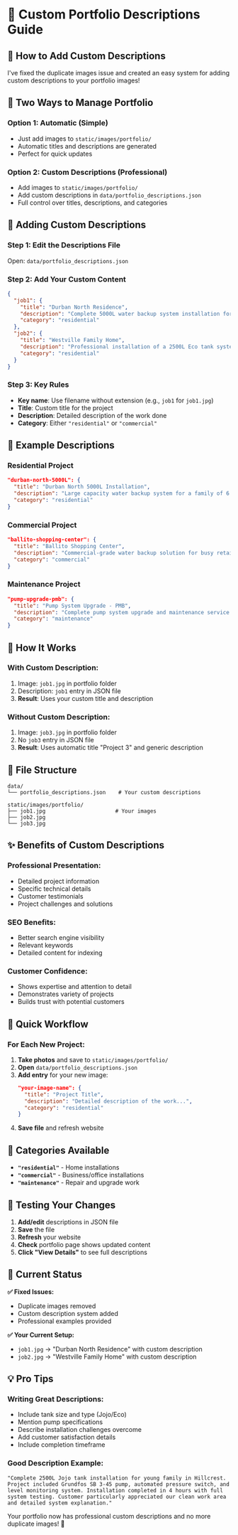 # 📝 Custom Portfolio Descriptions Guide

## 🎯 How to Add Custom Descriptions

I've fixed the duplicate images issue and created an easy system for adding custom descriptions to your portfolio images!

## 🔧 Two Ways to Manage Portfolio

### **Option 1: Automatic (Simple)**
- Just add images to `static/images/portfolio/`
- Automatic titles and descriptions are generated
- Perfect for quick updates

### **Option 2: Custom Descriptions (Professional)**
- Add images to `static/images/portfolio/`
- Add custom descriptions in `data/portfolio_descriptions.json`
- Full control over titles, descriptions, and categories

## 📝 Adding Custom Descriptions

### **Step 1: Edit the Descriptions File**
Open: `data/portfolio_descriptions.json`

### **Step 2: Add Your Custom Content**
```json
{
  "job1": {
    "title": "Durban North Residence",
    "description": "Complete 5000L water backup system installation for a family home in Durban North. This project included a Jojo tank, Grundfos pump system, pressure switch, and full automation.",
    "category": "residential"
  },
  "job2": {
    "title": "Westville Family Home", 
    "description": "Professional installation of a 2500L Eco tank system for a growing family in Westville. The system features level indicators and overflow protection.",
    "category": "residential"
  }
}
```

### **Step 3: Key Rules**
- **Key name**: Use filename without extension (e.g., `job1` for `job1.jpg`)
- **Title**: Custom title for the project
- **Description**: Detailed description of the work done
- **Category**: Either `"residential"` or `"commercial"`

## 🎨 Example Descriptions

### **Residential Project**
```json
"durban-north-5000L": {
  "title": "Durban North 5000L Installation",
  "description": "Large capacity water backup system for a family of 6. Installed 5000L Jojo tank with Grundfos SB 5-45 pump, complete automation, and level monitoring. Project completed in 6 hours with full testing and customer training.",
  "category": "residential"
}
```

### **Commercial Project**
```json
"ballito-shopping-center": {
  "title": "Ballito Shopping Center",
  "description": "Commercial-grade water backup solution for busy retail complex. Multiple 2500L tanks with redundant pump systems, emergency backup, and 24/7 monitoring. Serves 15 retail units with zero downtime during installation.",
  "category": "commercial"
}
```

### **Maintenance Project**
```json
"pump-upgrade-pmb": {
  "title": "Pump System Upgrade - PMB",
  "description": "Complete pump system upgrade and maintenance service in Pietermaritzburg. Replaced aging pump with new Grundfos unit, updated pressure switches, and optimized system for improved efficiency and reliability.",
  "category": "maintenance"
}
```

## 🔄 How It Works

### **With Custom Description:**
1. Image: `job1.jpg` in portfolio folder
2. Description: `job1` entry in JSON file
3. **Result**: Uses your custom title and description

### **Without Custom Description:**
1. Image: `job3.jpg` in portfolio folder
2. No `job3` entry in JSON file
3. **Result**: Uses automatic title "Project 3" and generic description

## 📁 File Structure

```
data/
└── portfolio_descriptions.json    # Your custom descriptions

static/images/portfolio/
├── job1.jpg                      # Your images
├── job2.jpg
└── job3.jpg
```

## ✨ Benefits of Custom Descriptions

### **Professional Presentation:**
- Detailed project information
- Specific technical details
- Customer testimonials
- Project challenges and solutions

### **SEO Benefits:**
- Better search engine visibility
- Relevant keywords
- Detailed content for indexing

### **Customer Confidence:**
- Shows expertise and attention to detail
- Demonstrates variety of projects
- Builds trust with potential customers

## 🎯 Quick Workflow

### **For Each New Project:**

1. **Take photos** and save to `static/images/portfolio/`
2. **Open** `data/portfolio_descriptions.json`
3. **Add entry** for your new image:
   ```json
   "your-image-name": {
     "title": "Project Title",
     "description": "Detailed description of the work...",
     "category": "residential"
   }
   ```
4. **Save file** and refresh website

## 🔧 Categories Available

- **`"residential"`** - Home installations
- **`"commercial"`** - Business/office installations  
- **`"maintenance"`** - Repair and upgrade work

## 📱 Testing Your Changes

1. **Add/edit** descriptions in JSON file
2. **Save** the file
3. **Refresh** your website
4. **Check** portfolio page shows updated content
5. **Click "View Details"** to see full descriptions

## 🎉 Current Status

**✅ Fixed Issues:**
- Duplicate images removed
- Custom description system added
- Professional examples provided

**✅ Your Current Setup:**
- `job1.jpg` → "Durban North Residence" with custom description
- `job2.jpg` → "Westville Family Home" with custom description

## 💡 Pro Tips

### **Writing Great Descriptions:**
- Include tank size and type (Jojo/Eco)
- Mention pump specifications
- Describe installation challenges overcome
- Add customer satisfaction details
- Include completion timeframe

### **Good Description Example:**
```
"Complete 2500L Jojo tank installation for young family in Hillcrest. Project included Grundfos SB 3-45 pump, automated pressure switch, and level monitoring system. Installation completed in 4 hours with full system testing. Customer particularly appreciated our clean work area and detailed system explanation."
```

Your portfolio now has professional custom descriptions and no more duplicate images! 🎯
